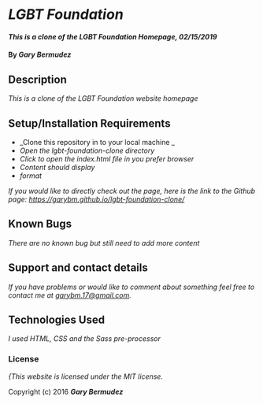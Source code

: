 # _LGBT Foundation_

#### _This is a clone of the LGBT Foundation Homepage, 02/15/2019_

#### By _**Gary Bermudez**_

## Description

_This is a clone of the LGBT Foundation website homepage_

## Setup/Installation Requirements

* _Clone this repository in to your local machine _
* _Open the lgbt-foundation-clone directory_
* _Click to open the index.html file in you prefer browser_
* _Content should display_
* _format_

_If you would like to directly check out the page, here is the link to the Github page: https://garybm.github.io/lgbt-foundation-clone/_

## Known Bugs

_There are no known bug but still need to add more content_

## Support and contact details

_If you have problems or would like to comment about something feel free to contact me at garybm.17@gmail.com._

## Technologies Used

_I used HTML, CSS and the Sass pre-processor_

### License

*{This website is licensed under the MIT license.*

Copyright (c) 2016 **_Gary Bermudez_**
